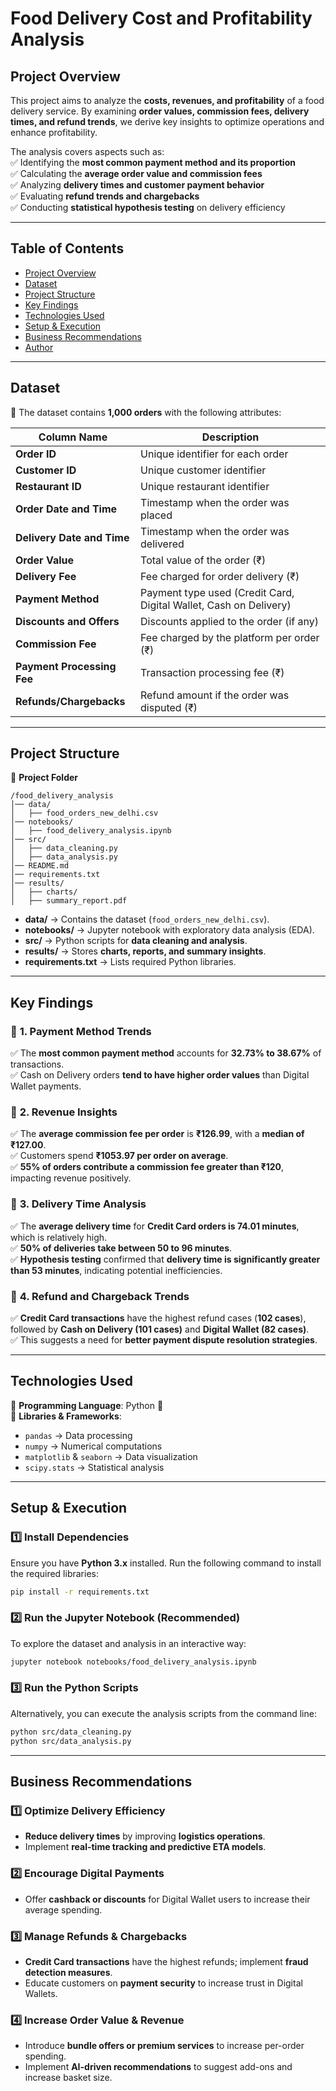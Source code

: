 # **Food Delivery Cost and Profitability Analysis**  

## **Project Overview**  
This project aims to analyze the **costs, revenues, and profitability** of a food delivery service. By examining **order values, commission fees, delivery times, and refund trends**, we derive key insights to optimize operations and enhance profitability.  

The analysis covers aspects such as:  
✅ Identifying the **most common payment method and its proportion**  
✅ Calculating the **average order value and commission fees**  
✅ Analyzing **delivery times and customer payment behavior**  
✅ Evaluating **refund trends and chargebacks**  
✅ Conducting **statistical hypothesis testing** on delivery efficiency  
 
 ---
 
## **Table of Contents**  
- [Project Overview](#project-overview)  
- [Dataset](#dataset)  
- [Project Structure](#project-structure)  
- [Key Findings](#key-findings)  
- [Technologies Used](#technologies-used)  
- [Setup & Execution](#setup--execution)  
- [Business Recommendations](#business-recommendations)  
- [Author](#author)  

---

## **Dataset**  
📂 The dataset contains **1,000 orders** with the following attributes:  

| Column Name               | Description |
|---------------------------|-------------|
| **Order ID**              | Unique identifier for each order |
| **Customer ID**           | Unique customer identifier |
| **Restaurant ID**         | Unique restaurant identifier |
| **Order Date and Time**   | Timestamp when the order was placed |
| **Delivery Date and Time** | Timestamp when the order was delivered |
| **Order Value**           | Total value of the order (₹) |
| **Delivery Fee**          | Fee charged for order delivery (₹) |
| **Payment Method**        | Payment type used (Credit Card, Digital Wallet, Cash on Delivery) |
| **Discounts and Offers**  | Discounts applied to the order (if any) |
| **Commission Fee**        | Fee charged by the platform per order (₹) |
| **Payment Processing Fee** | Transaction processing fee (₹) |
| **Refunds/Chargebacks**   | Refund amount if the order was disputed (₹) |

---

## **Project Structure**  

📁 **Project Folder**  
```
/food_delivery_analysis  
│── data/  
│   ├── food_orders_new_delhi.csv  
│── notebooks/  
│   ├── food_delivery_analysis.ipynb  
│── src/  
│   ├── data_cleaning.py  
│   ├── data_analysis.py  
│── README.md  
│── requirements.txt  
│── results/  
│   ├── charts/  
│   ├── summary_report.pdf  
```

- **data/** → Contains the dataset (`food_orders_new_delhi.csv`).  
- **notebooks/** → Jupyter notebook with exploratory data analysis (EDA).  
- **src/** → Python scripts for **data cleaning and analysis**.  
- **results/** → Stores **charts, reports, and summary insights**.  
- **requirements.txt** → Lists required Python libraries.  

---

## **Key Findings**  

### 🔹 **1. Payment Method Trends**  
✅ The **most common payment method** accounts for **32.73% to 38.67%** of transactions.  
✅ Cash on Delivery orders **tend to have higher order values** than Digital Wallet payments.  

### 🔹 **2. Revenue Insights**  
✅ The **average commission fee per order** is **₹126.99**, with a **median of ₹127.00**.  
✅ Customers spend **₹1053.97 per order on average**.  
✅ **55% of orders contribute a commission fee greater than ₹120**, impacting revenue positively.  

### 🔹 **3. Delivery Time Analysis**  
✅ The **average delivery time** for **Credit Card orders is 74.01 minutes**, which is relatively high.  
✅ **50% of deliveries take between 50 to 96 minutes**.  
✅ **Hypothesis testing** confirmed that **delivery time is significantly greater than 53 minutes**, indicating potential inefficiencies.  

### 🔹 **4. Refund and Chargeback Trends**  
✅ **Credit Card transactions** have the highest refund cases (**102 cases**), followed by **Cash on Delivery (101 cases)** and **Digital Wallet (82 cases)**.  
✅ This suggests a need for **better payment dispute resolution strategies**.  

---

## **Technologies Used**  

🔹 **Programming Language**: Python 🐍  
🔹 **Libraries & Frameworks**:  
- `pandas` → Data processing  
- `numpy` → Numerical computations  
- `matplotlib` & `seaborn` → Data visualization  
- `scipy.stats` → Statistical analysis  

---

## **Setup & Execution**  

### **1️⃣ Install Dependencies**  
Ensure you have **Python 3.x** installed. Run the following command to install the required libraries:  

```bash
pip install -r requirements.txt
```

### **2️⃣ Run the Jupyter Notebook (Recommended)**  
To explore the dataset and analysis in an interactive way:  

```bash
jupyter notebook notebooks/food_delivery_analysis.ipynb
```

### **3️⃣ Run the Python Scripts**  
Alternatively, you can execute the analysis scripts from the command line:  

```bash
python src/data_cleaning.py  
python src/data_analysis.py  
```

---

## **Business Recommendations**  

### **1️⃣ Optimize Delivery Efficiency**  
- **Reduce delivery times** by improving **logistics operations**.  
- Implement **real-time tracking and predictive ETA models**.  

### **2️⃣ Encourage Digital Payments**  
- Offer **cashback or discounts** for Digital Wallet users to increase their average spending.  

### **3️⃣ Manage Refunds & Chargebacks**  
- **Credit Card transactions** have the highest refunds; implement **fraud detection measures**.  
- Educate customers on **payment security** to increase trust in Digital Wallets.  

### **4️⃣ Increase Order Value & Revenue**  
- Introduce **bundle offers or premium services** to increase per-order spending.  
- Implement **AI-driven recommendations** to suggest add-ons and increase basket size.  
